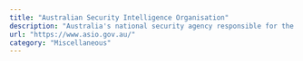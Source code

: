 ```yaml
---
title: "Australian Security Intelligence Organisation"
description: "Australia's national security agency responsible for the protection of the country and its citizens from espionage, sabotage, acts of foreign interference, politically motivated violence, attacks on the Australian defence system, and terrorism."
url: "https://www.asio.gov.au/"
category: "Miscellaneous"
---
```

